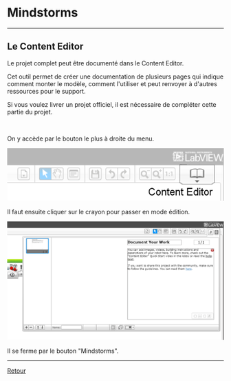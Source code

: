 # Mindstorms

----

## Le Content Editor 

Le projet complet peut être documenté dans le Content Editor.

Cet outil permet de créer une documentation de plusieurs pages qui indique comment monter le modèle, comment l'utiliser et peut renvoyer à d'autres ressources pour le support.

Si vous voulez livrer un projet officiel, il est nécessaire de compléter cette partie du projet.
 
<div><br></div>

On y accède par le bouton le plus à droite du menu.

![Accès au Content Editor](images/MindstormsApp-Bouton-content-editor.png)

Il faut ensuite cliquer sur le crayon pour passer en mode édition.

![Edition dans le Content Editor](images/MindstormsApp-ContentEditor.png)

Il se ferme par le bouton "Mindstorms".


----

[Retour](index.md)
